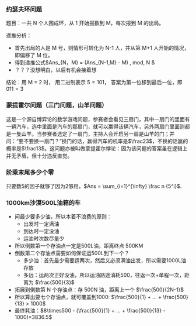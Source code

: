 ### 约瑟夫环问题

题目：一共 N 个人围成环，从 1 开始报数到 M，每次报到 M 的出局。

递推分析：

- 首先出局的人是 M 号，则情形可转化为 N-1 人，并从第 M+1 人开始的情况，即偏移了 M 位。 
- 得到递推公式$Ans_{N，M} = (Ans_{N-1,M} - M) \, mod\, N $​ 
- ？？？没想明白，以后有机会接着想

结论：用 M = 2 时， 用二进制表示 $5 = 101$， 答案为第一位移到最后一位，即$011 =3$

### 蒙提霍尔问题（三门问题，山羊问题）

这是一个源自博弈论的数学游戏问题，参赛者会看见三扇门，其中一扇门的里面有一辆汽车，选中里面是汽车的那扇门，就可以赢得该辆汽车，另外两扇门里面则都是一隻山羊。当参赛者选定了一扇门，主持人会开启另一扇是山羊的门；并问：“要不要换一扇门？”换门的话，赢得汽车的机率是$\frac23$，不换的话赢的概率是$\frac13$。这问题亦被叫做蒙提霍尔悖论：因为该问题的答案虽在逻辑上并无矛盾，但十分违反直觉。

### 阶乘末尾多少个零

只要数5的因子就够了因为2够用，$Ans = \sum_{i=1}^{\infty} \frac n {5^i}$​.

### 1000km沙漠500L油箱的车

- 问最少要多少油，所以本着不浪费的原则：
  - 出发时一定满油
  - 到达时一定没油
  - 运油时次数尽量少
- 所以倒数第一个存油点一定是500L油，距离终点 500KM
- 倒数第二个存油点需要如何保证运500L到下一个？
  - 多少油：首先最少需要运两次，然后又必须满油出发，所以需要1000L油存放
  - 多远：运两次正好没油，所以运油路途消耗500，往返一次+单程一次，距离为 $\frac{500}{3}$
- 拓展到倒数第 N 个存油点：存 500N 油，距离上一个 $\frac{500}{2N-1}$​
- 所以算出要七个存油点，就可覆盖到1000: $\frac{500}{1} + ... + \frac{500}{13} > 1000$​
- 最终耗油：$8\times500 - (\frac{500}{1} + ... + \frac{500}{13} - 1000)=3836.5$




